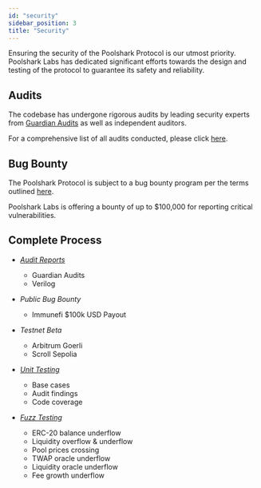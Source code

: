 ```yaml
---
id: "security"
sidebar_position: 3
title: "Security"
---
```


Ensuring the security of the Poolshark Protocol is our utmost priority. Poolshark Labs has dedicated significant efforts towards the
design and testing of the protocol to guarantee its safety and reliability.

## Audits

The codebase has undergone rigorous audits by leading security experts from [Guardian Audits](https://github.com/GuardianAudits/Audits/blob/main/Poolshark/Poolshark_Limit_Audit.pdf) as well as
independent auditors.

For a comprehensive list of all audits conducted, please click
[here](https://github.com/poolshark-protocol/limit/tree/master/audits).

## Bug Bounty

The Poolshark Protocol is subject to a bug bounty program per the terms outlined
[here](https://github.com/poolshark-protocol/limit/SECURITY.md).

Poolshark Labs is offering a bounty of up to $100,000 for
reporting critical vulnerabilities.

## Complete Process
- [*Audit Reports*][audits]
    * Guardian Audits
    * Verilog

- *Public Bug Bounty*
    * Immunefi $100k USD Payout
- *Testnet Beta*
    * Arbitrum Goerli
    * Scroll Sepolia
- [*Unit Testing*][unit-testing]
    * Base cases
    * Audit findings
    * Code coverage
- [*Fuzz Testing*][fuzz-testing]
    * ERC-20 balance underflow
    * Liquidity overflow & underflow
    * Pool prices crossing
    * TWAP oracle underflow
    * Liquidity oracle underflow
    * Fee growth underflow

[audits]: https://github.com/poolshark-protocol/limit/tree/master/audits
[unit-testing]: https://github.com/poolshark-protocol/limit/tree/arb-mainnet/test/contracts
[fuzz-testing]: https://github.com/poolshark-protocol/limit/blob/echidna/contracts/LimitEchidnaPool.sol
